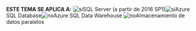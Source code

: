 <Token>**ESTE TEMA SE APLICA A:** ![sí](media/yes.png)SQL Server (a partir de 2016 SP1)![sí](media/yes.png)Azure SQL Database![no](media/no.png)Azure SQL Data Warehouse ![no](media/no.png)Almacenamiento de datos paralelos </Token>

